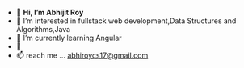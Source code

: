 - 👋 **Hi, I’m Abhijit Roy**
- 👀 I’m interested in fullstack web development,Data Structures and Algorithms,Java
- 🌱 I’m currently learning Angular
- 💞️ 
- 📫 reach me ... abhiroycs17@gmail.com

<!---
Abhiroy17/Abhiroy17 is a ✨ special ✨ repository because its `README.md` (this file) appears on your GitHub profile.
You can click the Preview link to take a look at your changes.
--->
